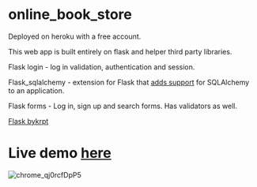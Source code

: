 # online_book_store
Deployed on heroku with a free account.

This web app is built entirely on flask and helper third party libraries.

Flask login -  log in validation, authentication and session.

Flask_sqlalchemy -  extension for Flask that [adds support](https://flask-sqlalchemy.palletsprojects.com/en/2.x/) for SQLAlchemy to an application.

Flask forms - Log in, sign up and search forms. Has validators as well.

[Flask bykrpt](https://flask-bcrypt.readthedocs.io/en/latest/)

# Live demo [here](https://bookstore4u.herokuapp.com/)


![chrome_qj0rcfDpP5](https://user-images.githubusercontent.com/62855279/147797284-31c6eeb1-037d-4419-8d8a-8f93401a3deb.jpg)
